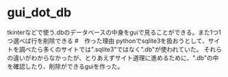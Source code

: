# gui_dot_db
tkinterなどで使う.dbのデータベースの中身をguiで見ることができる。また1つ1つ選べば行を削除できる
#　作った理由
pythonでsqlite3を扱おうとして、サイトを調べたら多くのサイトでは".sqlite3"ではなく".db"が使われていた。
それらの違いがわからなかったが、とりあえずサイト道理に進めるために、".db"の中を確認したり、削除ができるguiを作った。
